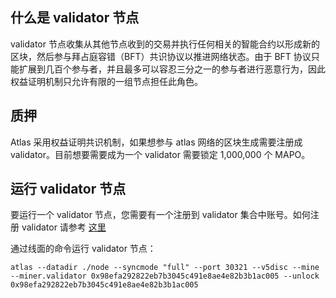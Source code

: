 ## 什么是 validator 节点

validator 节点收集从其他节点收到的交易并执行任何相关的智能合约以形成新的区块，然后参与拜占庭容错（BFT）共识协议以推进网络状态。由于
BFT 协议只能扩展到几百个参与者，并且最多可以容忍三分之一的参与者进行恶意行为，因此权益证明机制只允许有限的一组节点担任此角色。

## 质押

Atlas 采用权益证明共识机制，如果想参与 atlas 网络的区块生成需要注册成 validator。目前想要需要成为一个 validator 需要锁定
1,000,000 个 MAPO。

## 运行 validator 节点

要运行一个 validator 节点，您需要有一个注册到 validator 集合中账号。如何注册 validator
请参考 [这里](/docs/base/mapo-relay-chain/example/how-to-become-a-new-validator.md)

通过线面的命令运行 validator 节点：

```shell
atlas --datadir ./node --syncmode "full" --port 30321 --v5disc --mine --miner.validator 0x98efa292822eb7b3045c491e8ae4e82b3b1ac005 --unlock 0x98efa292822eb7b3045c491e8ae4e82b3b1ac005
```


